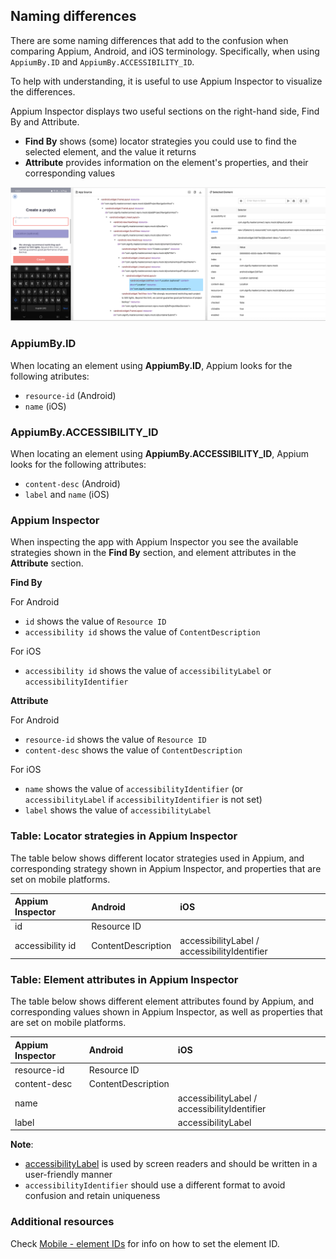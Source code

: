 ## Naming differences

There are some naming differences that add to the confusion when comparing Appium, Android, and iOS terminology. Specifically, when using `AppiumBy.ID` and `AppiumBy.ACCESSIBILITY_ID`.

To help with understanding, it is useful to use Appium Inspector to visualize the differences.

Appium Inspector displays two useful sections on the right-hand side, Find By and Attribute.
- **Find By** shows (some) locator strategies you could use to find the selected element, and the value it returns
- **Attribute** provides information on the element's properties, and their corresponding values

![inspecting_android_app](/img/locators_android.png)


### AppiumBy.ID

When locating an element using **AppiumBy.ID**, Appium looks for the following atributes:

- `resource-id` (Android)
- `name` (iOS)


### AppiumBy.ACCESSIBILITY_ID

When locating an element using **AppiumBy.ACCESSIBILITY_ID**, Appium looks for the following attributes:

- `content-desc` (Android)
- `label` and `name` (iOS)


### Appium Inspector

When inspecting the app with Appium Inspector you see the available strategies shown in the **Find By** section, and element attributes in the **Attribute** section.

**Find By**

For Android

- `id` shows the value of `Resource ID`
- `accessibility id` shows the value of `ContentDescription`

For iOS

- `accessibility id` shows the value of `accessibilityLabel` or `accessibilityIdentifier`


**Attribute**

For Android

- `resource-id` shows the value of `Resource ID`
- `content-desc` shows the value of `ContentDescription`

For iOS

- `name` shows the value of `accessibilityIdentifier` (or `accessibilityLabel` if `accessibilityIdentifier` is not set)
- `label` shows the value of `accessibilityLabel`


### Table: Locator strategies in Appium Inspector

The table below shows different locator strategies used in Appium, and corresponding strategy shown in Appium Inspector, and properties that are set on mobile platforms.

| Appium Inspector   | Android            | iOS                                          |
|:-------------------|:-------------------|:---------------------------------------------|
| id                 | Resource ID        |                                              |
| accessibility id   | ContentDescription | accessibilityLabel / accessibilityIdentifier |


### Table: Element attributes in Appium Inspector

The table below shows different element attributes found by Appium, and corresponding values shown in Appium Inspector, as well as properties that are set on mobile platforms.

| Appium Inspector   | Android            | iOS                                          |
|:-------------------|:-------------------|:---------------------------------------------|
| resource-id        | Resource ID        |                                              |
| content-desc       | ContentDescription |                                              |
| name               |                    | accessibilityLabel / accessibilityIdentifier |
| label              |                    | accessibilityLabel                           |


**Note**:

- [accessibilityLabel](https://developer.apple.com/documentation/objectivec/nsobject/1615181-accessibilitylabel) is used by screen readers and should be written in a user-friendly manner
- `accessibilityIdentifier` should use a different format to avoid confusion and retain uniqueness


### Additional resources

Check [Mobile - element IDs](https://infinum.com/handbook/devproc/test-automation/mobile-element-ids) for info on how to set the element ID.
